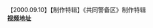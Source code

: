 【2000.09.10】【制作特辑】《共同警备区》制作特辑          
**[视频地址](http://t.cn/EtrxQP5?m=4335317358150018&u=6493535909)**
